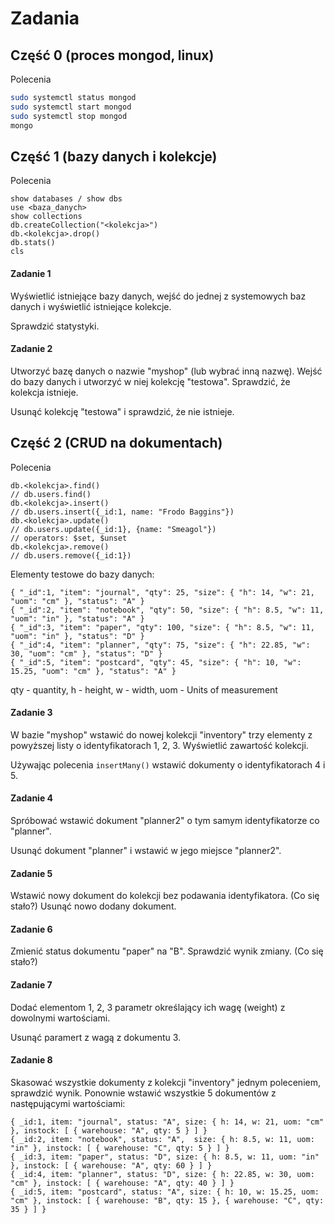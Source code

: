# Zadania

## Część 0 (proces mongod, linux)
Polecenia
```sh
sudo systemctl status mongod
sudo systemctl start mongod
sudo systemctl stop mongod
mongo
```

## Część 1 (bazy danych i kolekcje)
Polecenia

```
show databases / show dbs
use <baza_danych>
show collections
db.createCollection("<kolekcja>")
db.<kolekcja>.drop()
db.stats()
cls
```
#### Zadanie 1
Wyświetlić istniejące bazy danych, wejść do jednej z systemowych baz danych i wyświetlić istniejące kolekcje. 

Sprawdzić statystyki.

#### Zadanie 2
Utworzyć bazę danych o nazwie "myshop" (lub wybrać inną nazwę). Wejść do bazy danych i utworzyć w niej kolekcję "testowa". Sprawdzić, że kolekcja istnieje.

Usunąć kolekcję "testowa" i sprawdzić, że nie istnieje.

## Część 2 (CRUD na dokumentach)
Polecenia
```
db.<kolekcja>.find()
// db.users.find()
db.<kolekcja>.insert()
// db.users.insert({_id:1, name: "Frodo Baggins"})
db.<kolekcja>.update()
// db.users.update({_id:1}, {name: "Smeagol"})
// operators: $set, $unset
db.<kolekcja>.remove()
// db.users.remove({_id:1})
```

Elementy testowe do bazy danych:
```
{ "_id":1, "item": "journal", "qty": 25, "size": { "h": 14, "w": 21, "uom": "cm" }, "status": "A" }
{ "_id":2, "item": "notebook", "qty": 50, "size": { "h": 8.5, "w": 11, "uom": "in" }, "status": "A" }
{ "_id":3, "item": "paper", "qty": 100, "size": { "h": 8.5, "w": 11, "uom": "in" }, "status": "D" }
{ "_id":4, "item": "planner", "qty": 75, "size": { "h": 22.85, "w": 30, "uom": "cm" }, "status": "D" }
{ "_id":5, "item": "postcard", "qty": 45, "size": { "h": 10, "w": 15.25, "uom": "cm" }, "status": "A" }
```
qty - quantity, h - height, w - width, uom - Units of measurement

#### Zadanie 3
W bazie "myshop" wstawić do nowej kolekcji "inventory" trzy elementy z powyższej listy o identyfikatorach 1, 2, 3. Wyświetlić zawartość kolekcji.

Używając polecenia `insertMany()` wstawić dokumenty o identyfikatorach 4 i 5.

#### Zadanie 4
Spróbować wstawić dokument "planner2" o tym samym identyfikatorze co "planner". 

Usunąć dokument "planner" i wstawić w jego miejsce "planner2". 

#### Zadanie 5
Wstawić nowy dokument do kolekcji bez podawania identyfikatora. (Co się stało?)
Usunąć nowo dodany dokument.

#### Zadanie 6
Zmienić status dokumentu "paper" na "B". Sprawdzić wynik zmiany. (Co się stało?)

#### Zadanie 7
Dodać elementom 1, 2, 3 parametr określający ich wagę (weight) z dowolnymi wartościami. 

Usunąć paramert z wagą z dokumentu 3.

#### Zadanie 8
Skasować wszystkie dokumenty z kolekcji "inventory" jednym poleceniem, sprawdzić wynik. Ponownie wstawić wszystkie 5 dokumentów z następującymi wartościami:

```
{ _id:1, item: "journal", status: "A", size: { h: 14, w: 21, uom: "cm" }, instock: [ { warehouse: "A", qty: 5 } ] }
{ _id:2, item: "notebook", status: "A",  size: { h: 8.5, w: 11, uom: "in" }, instock: [ { warehouse: "C", qty: 5 } ] }
{ _id:3, item: "paper", status: "D", size: { h: 8.5, w: 11, uom: "in" }, instock: [ { warehouse: "A", qty: 60 } ] }
{ _id:4, item: "planner", status: "D", size: { h: 22.85, w: 30, uom: "cm" }, instock: [ { warehouse: "A", qty: 40 } ] }
{ _id:5, item: "postcard", status: "A", size: { h: 10, w: 15.25, uom: "cm" }, instock: [ { warehouse: "B", qty: 15 }, { warehouse: "C", qty: 35 } ] }
```
